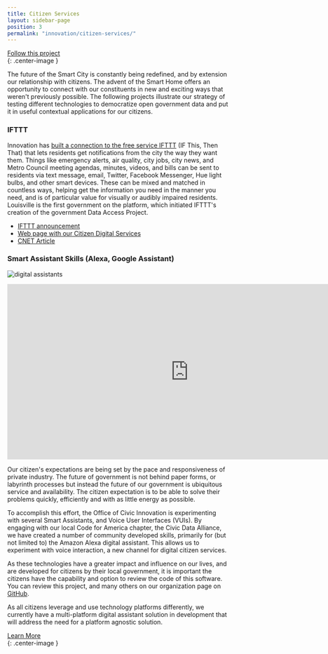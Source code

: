```yaml
---
title: Citizen Services
layout: sidebar-page
position: 3
permalink: "innovation/citizen-services/"
---
```


<div class="end-xs hidden-xs col-md-4 button-wrap">
<a class="usa-button usa-button-outline link--external" href="https://public.govdelivery.com/accounts/KYLOUISVILLE/subscriber/new?category_id=KYLOUISVILLE_C69" target="_blank">Follow this project</a>
</div>{: .center-image }

The future of the Smart City is constantly being redefined, and by extension our relationship with citizens. The advent of the Smart Home offers an opportunity to connect with our constituents in new and exciting ways that weren't previously possible. The following projects illustrate our strategy of testing different technologies to democratize open government data and put it in useful contextual applications for our citizens.

### IFTTT

Innovation has [built a connection to the free service IFTTT](https://ifttt.com/smartlouisville) (IF This, Then That) that lets residents get notifications from the city the way they want them.  Things like emergency alerts, air quality, city jobs, city news, and Metro Council meeting agendas, minutes, videos, and bills can be sent to residents via text message, email, Twitter, Facebook Messenger, Hue light bulbs, and other smart devices. These can be mixed and matched in countless ways, helping get the information you need in the manner you need, and is of particular value for visually or audibly impaired residents.  Louisville is the first government on the platform, which initiated IFTTT's creation of the government Data Access Project.

* [IFTTT announcement](https://medium.com/louisville-metro-opi2/mayor-fischer-announces-city-partnership-with-ifttt-76f7b1fe2ce0)
* [Web page with our Citizen Digital Services](https://projects.lsvll.io/projects/citizen-services/)
* [CNET Article](https://www.cnet.com/news/hows-the-air-up-there-in-louisville-you-can-just-ask-your-light-bulbs/)


### Smart Assistant Skills (Alexa, Google Assistant)

![digital assistants](/assets/img/projects/citizen-services/assistants.png)

<iframe src="https://www.cnet.com/videos/share/how-a-kentucky-city-connects-to-the-cnet-smart-apartment/" width="825" height="400" frameBorder="0" seamless="seamless" allowFullScreen></iframe>

Our citizen's expectations are being set by the pace and responsiveness of private industry. The future of government is not behind paper forms, or labyrinth processes but instead the future of our government is ubiquitous service and availability. The citizen expectation is to be able to solve their problems quickly, efficiently and with as little energy as possible.

To accomplish this effort, the Office of Civic Innovation is experimenting with several Smart Assistants, and Voice User Interfaces (VUIs). By engaging with our local Code for America chapter, the Civic Data Alliance, we have created a number of community developed skills, primarily for (but not limited to) the Amazon Alexa digital assistant. This allows us to experiment with voice interaction, a new channel for digital citizen services.

As these technologies have a greater impact and influence on our lives, and are developed for citizens by their local government, it is important the citizens have the capability and option to review the code of this software. You can review this project, and many others on our organization page on [GitHub](https://github.com/louisvillemetro-innovation).

As all citizens leverage and use technology platforms differently, we currently have a multi-platform digital assistant solution in development that will address the need for a platform agnostic solution.

<div class="end-xs hidden-xs col-md-3 button-wrap">
<a class="usa-button usa-button-outline link--external" href="https://projects.lsvll.io/projects/citizen-services/">Learn More</a>
</div>{: .center-image }
